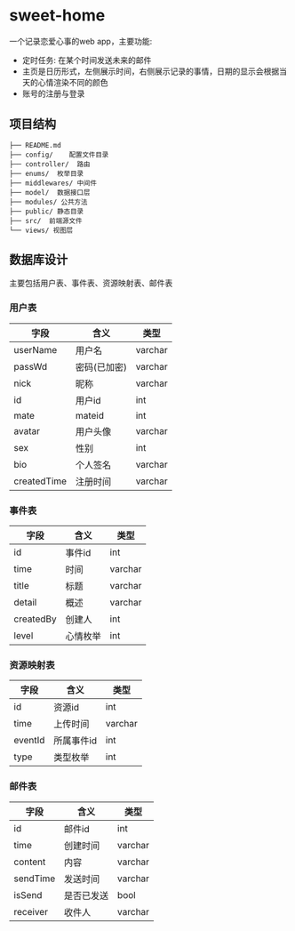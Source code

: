 # sweet-home
一个记录恋爱心事的web app，主要功能:
- 定时任务: 在某个时间发送未来的邮件 
- 主页是日历形式，左侧展示时间，右侧展示记录的事情，日期的显示会根据当天的心情渲染不同的颜色
- 账号的注册与登录  
## 项目结构
```
├── README.md
├── config/    配置文件目录
├── controller/  路由
├── enums/  枚举目录
├── middlewares/ 中间件
├── model/  数据接口层
├── modules/ 公共方法
├── public/ 静态目录
├── src/  前端源文件
└── views/ 视图层
```
## 数据库设计
主要包括用户表、事件表、资源映射表、邮件表  
### 用户表
字段|含义|类型
-|-|-|
userName|用户名|varchar
passWd|密码(已加密)|varchar
nick|昵称|varchar
id|用户id|int
mate|mateid|int
avatar|用户头像|varchar
sex|性别|int
bio|个人签名|varchar
createdTime|注册时间|varchar
### 事件表  
字段|含义|类型
-|-|-|
id|事件id|int
time|时间|varchar
title|标题|varchar
detail|概述|varchar
createdBy|创建人|int
level|心情枚举|int
### 资源映射表
字段|含义|类型
-|-|-|
id|资源id|int
time|上传时间|varchar
eventId|所属事件id|int
type|类型枚举|int
### 邮件表  
字段|含义|类型
-|-|-|
id|邮件id|int
time|创建时间|varchar
content|内容|varchar
sendTime|发送时间|varchar
isSend|是否已发送|bool
receiver|收件人|varchar
